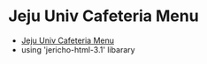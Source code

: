# Jeju Univ Cafeteria Menu

+ [Jeju Univ Cafeteria Menu](http://www.jejunu.ac.kr/_2014/camp/stud/01.jsp)
+ using 'jericho-html-3.1' libarary
